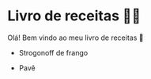 # Livro de receitas :woman_cook:

Olá! Bem vindo ao meu livro de receitas :wave:

- Strogonoff de frango

- Pavê

  

